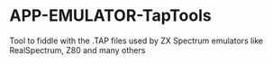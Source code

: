 APP-EMULATOR-TapTools
=====================

Tool to fiddle with the .TAP files used by ZX Spectrum emulators like RealSpectrum, Z80 and many others 
